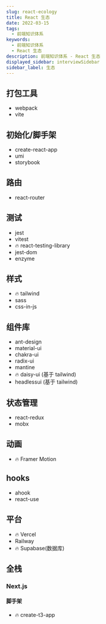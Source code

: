 ```yaml
---
slug: react-ecology
title: React 生态
date: 2022-03-15
tags:
  - 前端知识体系
keywords:
  - 前端知识体系
  - React 生态
description: 前端知识体系 - React 生态
displayed_sidebar: interviewSidebar
sidebar_label: 生态
---
```


## 打包工具

- webpack
- vite

## 初始化/脚手架

- create-react-app
- umi
- storybook

## 路由

- react-router

## 测试

- jest
- vitest
- 🔥 react-testing-library
- jest-dom
- enzyme

## 样式

- 🔥 tailwind
- sass
- css-in-js

## 组件库

- ant-design
- material-ui
- chakra-ui
- radix-ui
- mantine
- 🔥 daisy-ui (基于 tailwind)
- headlessui (基于 tailwind)

## 状态管理

- react-redux
- mobx

## 动画

- 🔥 Framer Motion

## hooks

- ahook
- react-use

## 平台

- 🔥 Vercel
- Railway
- 🔥 Supabase(数据库)

## 全栈

### Next.js

#### 脚手架

- 🔥 create-t3-app
